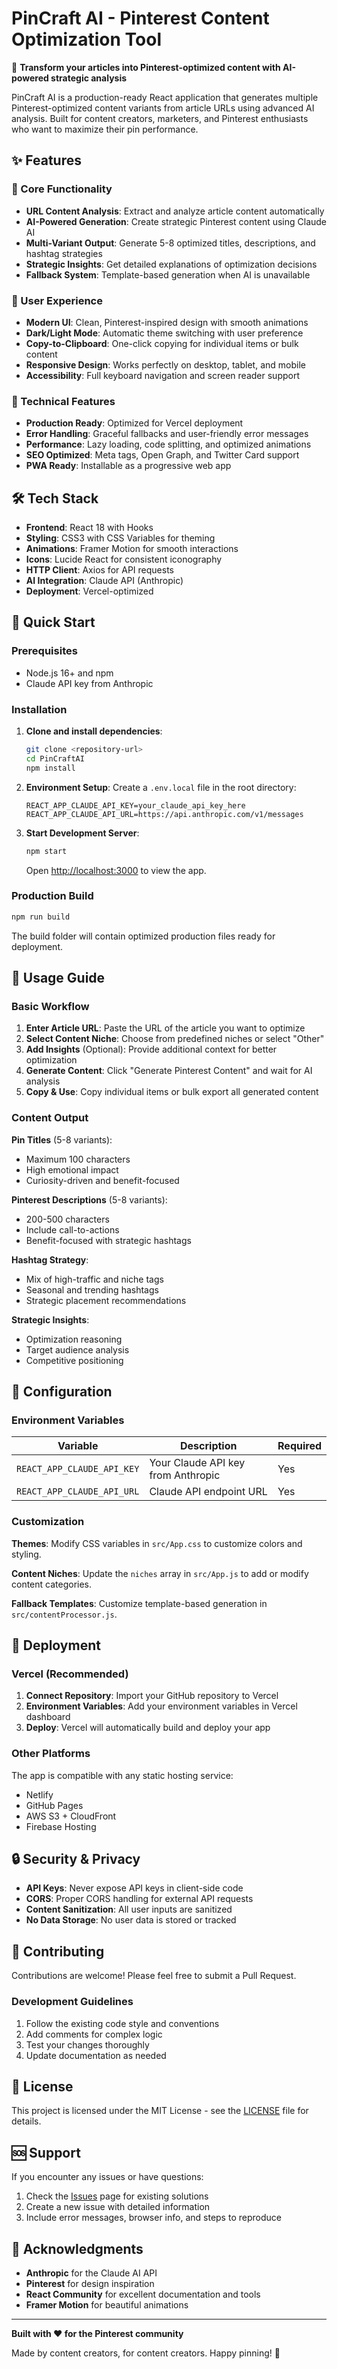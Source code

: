 # PinCraft AI - Pinterest Content Optimization Tool

🎯 **Transform your articles into Pinterest-optimized content with AI-powered strategic analysis**

PinCraft AI is a production-ready React application that generates multiple Pinterest-optimized content variants from article URLs using advanced AI analysis. Built for content creators, marketers, and Pinterest enthusiasts who want to maximize their pin performance.

## ✨ Features

### 🚀 Core Functionality
- **URL Content Analysis**: Extract and analyze article content automatically
- **AI-Powered Generation**: Create strategic Pinterest content using Claude AI
- **Multi-Variant Output**: Generate 5-8 optimized titles, descriptions, and hashtag strategies
- **Strategic Insights**: Get detailed explanations of optimization decisions
- **Fallback System**: Template-based generation when AI is unavailable

### 🎨 User Experience
- **Modern UI**: Clean, Pinterest-inspired design with smooth animations
- **Dark/Light Mode**: Automatic theme switching with user preference
- **Copy-to-Clipboard**: One-click copying for individual items or bulk content
- **Responsive Design**: Works perfectly on desktop, tablet, and mobile
- **Accessibility**: Full keyboard navigation and screen reader support

### 🔧 Technical Features
- **Production Ready**: Optimized for Vercel deployment
- **Error Handling**: Graceful fallbacks and user-friendly error messages
- **Performance**: Lazy loading, code splitting, and optimized animations
- **SEO Optimized**: Meta tags, Open Graph, and Twitter Card support
- **PWA Ready**: Installable as a progressive web app

## 🛠️ Tech Stack

- **Frontend**: React 18 with Hooks
- **Styling**: CSS3 with CSS Variables for theming
- **Animations**: Framer Motion for smooth interactions
- **Icons**: Lucide React for consistent iconography
- **HTTP Client**: Axios for API requests
- **AI Integration**: Claude API (Anthropic)
- **Deployment**: Vercel-optimized

## 🚀 Quick Start

### Prerequisites
- Node.js 16+ and npm
- Claude API key from Anthropic

### Installation

1. **Clone and install dependencies**:
   ```bash
   git clone <repository-url>
   cd PinCraftAI
   npm install
   ```

2. **Environment Setup**:
   Create a `.env.local` file in the root directory:
   ```env
   REACT_APP_CLAUDE_API_KEY=your_claude_api_key_here
   REACT_APP_CLAUDE_API_URL=https://api.anthropic.com/v1/messages
   ```

3. **Start Development Server**:
   ```bash
   npm start
   ```
   Open [http://localhost:3000](http://localhost:3000) to view the app.

### Production Build

```bash
npm run build
```

The build folder will contain optimized production files ready for deployment.

## 📖 Usage Guide

### Basic Workflow

1. **Enter Article URL**: Paste the URL of the article you want to optimize
2. **Select Content Niche**: Choose from predefined niches or select "Other"
3. **Add Insights** (Optional): Provide additional context for better optimization
4. **Generate Content**: Click "Generate Pinterest Content" and wait for AI analysis
5. **Copy & Use**: Copy individual items or bulk export all generated content

### Content Output

**Pin Titles** (5-8 variants):
- Maximum 100 characters
- High emotional impact
- Curiosity-driven and benefit-focused

**Pinterest Descriptions** (5-8 variants):
- 200-500 characters
- Include call-to-actions
- Benefit-focused with strategic hashtags

**Hashtag Strategy**:
- Mix of high-traffic and niche tags
- Seasonal and trending hashtags
- Strategic placement recommendations

**Strategic Insights**:
- Optimization reasoning
- Target audience analysis
- Competitive positioning

## 🔧 Configuration

### Environment Variables

| Variable | Description | Required |
|----------|-------------|----------|
| `REACT_APP_CLAUDE_API_KEY` | Your Claude API key from Anthropic | Yes |
| `REACT_APP_CLAUDE_API_URL` | Claude API endpoint URL | Yes |

### Customization

**Themes**: Modify CSS variables in `src/App.css` to customize colors and styling.

**Content Niches**: Update the `niches` array in `src/App.js` to add or modify content categories.

**Fallback Templates**: Customize template-based generation in `src/contentProcessor.js`.

## 🚀 Deployment

### Vercel (Recommended)

1. **Connect Repository**: Import your GitHub repository to Vercel
2. **Environment Variables**: Add your environment variables in Vercel dashboard
3. **Deploy**: Vercel will automatically build and deploy your app

### Other Platforms

The app is compatible with any static hosting service:
- Netlify
- GitHub Pages
- AWS S3 + CloudFront
- Firebase Hosting

## 🔒 Security & Privacy

- **API Keys**: Never expose API keys in client-side code
- **CORS**: Proper CORS handling for external API requests
- **Content Sanitization**: All user inputs are sanitized
- **No Data Storage**: No user data is stored or tracked

## 🤝 Contributing

Contributions are welcome! Please feel free to submit a Pull Request.

### Development Guidelines

1. Follow the existing code style and conventions
2. Add comments for complex logic
3. Test your changes thoroughly
4. Update documentation as needed

## 📄 License

This project is licensed under the MIT License - see the [LICENSE](LICENSE) file for details.

## 🆘 Support

If you encounter any issues or have questions:

1. Check the [Issues](../../issues) page for existing solutions
2. Create a new issue with detailed information
3. Include error messages, browser info, and steps to reproduce

## 🙏 Acknowledgments

- **Anthropic** for the Claude AI API
- **Pinterest** for design inspiration
- **React Community** for excellent documentation and tools
- **Framer Motion** for beautiful animations

---

**Built with ❤️ for the Pinterest community**

Made by content creators, for content creators. Happy pinning! 📌